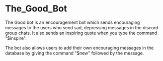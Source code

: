 # The_Good_Bot

The Good bot is an encouragement bot which sends encouraging messages to the users who send sad, depressing messages in the discord group chats. It also sends an inspiring quote when you 
type the command "$inspire".

The bot also allows users to add their own encouraging messages in the database by giving the command "$new" followed by the message.
